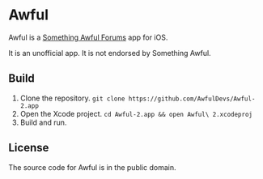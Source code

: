 Awful
=====

Awful is a [Something Awful Forums][forums] app for iOS.

It is an unofficial app. It is not endorsed by Something Awful.

Build
-----

1. Clone the repository. `git clone https://github.com/AwfulDevs/Awful-2.app`
2. Open the Xcode project. `cd Awful-2.app && open Awful\ 2.xcodeproj`
3. Build and run.

License
-------

The source code for Awful is in the public domain.


[forums]: http://forums.somethingawful.com
